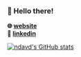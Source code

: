 ### 👋 Hello there!
**🌐 [website](https://ndavd.com)**  
**🔗 [linkedin](https://ndavd.com/li)**

[![ndavd's GitHub stats](https://github-readme-stats.vercel.app/api?username=ndavd&show_icons=true&theme=dark)](https://github.com/anuraghazra/github-readme-stats)
